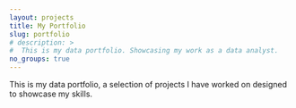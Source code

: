 ```yaml
---
layout: projects
title: My Portfolio
slug: portfolio
# description: >
#  This is my data portfolio. Showcasing my work as a data analyst.
no_groups: true
---
```

This is my data portfolio, a selection of projects I have worked on designed to showcase my skills.
